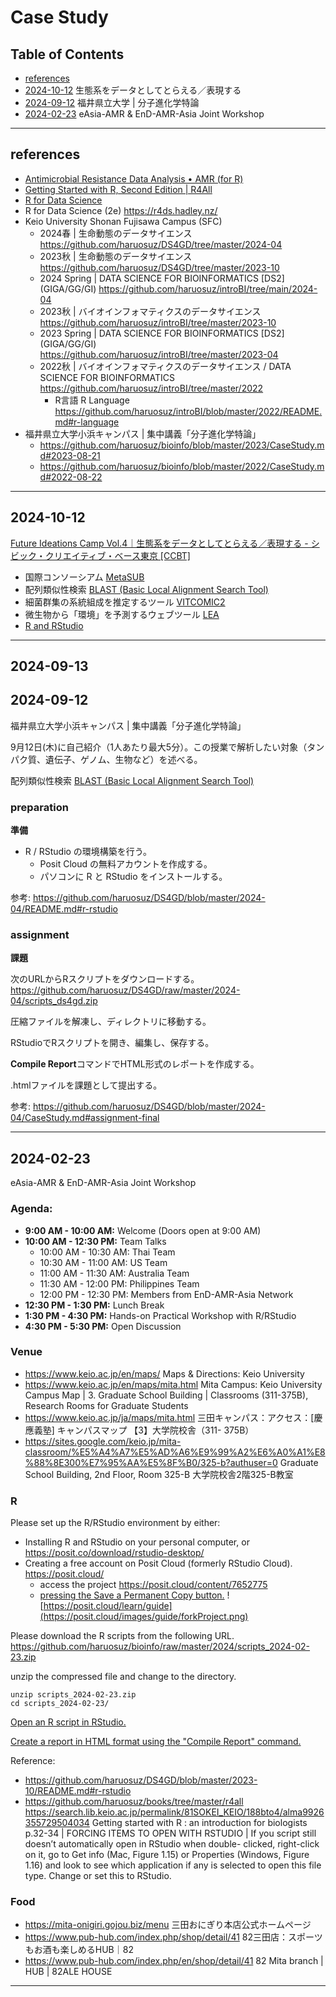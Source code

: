 # Case Study

## Table of Contents

- [references](#references)
- [2024-10-12](#2024-10-12) 生態系をデータとしてとらえる／表現する
- [2024-09-12](#2024-09-12) 福井県立大学 | 分子進化学特論
- [2024-02-23](#2024-02-23) eAsia-AMR & EnD-AMR-Asia Joint Workshop

----------
## references

- [Antimicrobial Resistance Data Analysis • AMR (for R)](https://github.com/haruosuz/r4bioinfo/tree/master/R_microb#amr)
- [Getting Started with R, Second Edition | R4All](https://github.com/haruosuz/books/tree/master/r4all)
- [R for Data Science](https://github.com/haruosuz/books/tree/master/r4ds)
- R for Data Science (2e) https://r4ds.hadley.nz/
- Keio University Shonan Fujisawa Campus (SFC)
  - 2024春 | 生命動態のデータサイエンス https://github.com/haruosuz/DS4GD/tree/master/2024-04
  - 2023秋 | 生命動態のデータサイエンス https://github.com/haruosuz/DS4GD/tree/master/2023-10
  - 2024 Spring | DATA SCIENCE FOR BIOINFORMATICS [DS2] (GIGA/GG/GI) https://github.com/haruosuz/introBI/tree/main/2024-04
  - 2023秋 | バイオインフォマティクスのデータサイエンス https://github.com/haruosuz/introBI/tree/master/2023-10
  - 2023 Spring | DATA SCIENCE FOR BIOINFORMATICS [DS2] (GIGA/GG/GI) https://github.com/haruosuz/introBI/tree/master/2023-04
  - 2022秋 | バイオインフォマティクスのデータサイエンス / DATA SCIENCE FOR BIOINFORMATICS https://github.com/haruosuz/introBI/tree/master/2022
    - R言語 R Language https://github.com/haruosuz/introBI/blob/master/2022/README.md#r-language
- 福井県立大学小浜キャンパス | 集中講義「分子進化学特論」
  - https://github.com/haruosuz/bioinfo/blob/master/2023/CaseStudy.md#2023-08-21
  - https://github.com/haruosuz/bioinfo/blob/master/2022/CaseStudy.md#2022-08-22

----------
## 2024-10-12

[Future Ideations Camp Vol.4｜生態系をデータとしてとらえる／表現する - シビック・クリエイティブ・ベース東京 [CCBT]](https://ccbt.rekibun.or.jp/events/future-ideations-camp04)

- 国際コンソーシアム [MetaSUB](https://github.com/haruosuz/metasub/blob/master/README.md)
- 配列類似性検索 [BLAST (Basic Local Alignment Search Tool)](https://github.com/haruosuz/DS4GD/blob/master/CaseStudy.md#blast)
- 細菌群集の系統組成を推定するツール [VITCOMIC2](https://github.com/haruosuz/bioinfo/blob/master/2022/CaseStudy.md#vitcomic2)
- 微生物から「環境」を予測するウェブツール [LEA](https://github.com/haruosuz/bioinfo/blob/master/2022/CaseStudy.md#lea)
- [R and RStudio](https://github.com/haruosuz/DS4GD/blob/master/2024-04/README.md#r-rstudio)

----------
## 2024-09-13
## 2024-09-12

福井県立大学小浜キャンパス | 集中講義「分子進化学特論」

9月12日(木)に自己紹介（1人あたり最大5分）。この授業で解析したい対象（タンパク質、遺伝子、ゲノム、生物など）を述べる。  

配列類似性検索 [BLAST (Basic Local Alignment Search Tool)](https://github.com/haruosuz/DS4GD/blob/master/CaseStudy.md#blast)

### preparation
**準備**

- R / RStudio の環境構築を行う。
  - Posit Cloud の無料アカウントを作成する。
  - パソコンに R と RStudio をインストールする。

参考: 
https://github.com/haruosuz/DS4GD/blob/master/2024-04/README.md#r-rstudio

### assignment
**課題**

次のURLからRスクリプトをダウンロードする。  
https://github.com/haruosuz/DS4GD/raw/master/2024-04/scripts_ds4gd.zip

圧縮ファイルを解凍し、ディレクトリに移動する。  

RStudioでRスクリプトを開き、編集し、保存する。  

**Compile Report**コマンドでHTML形式のレポートを作成する。  

.htmlファイルを課題として提出する。  

参考: 
https://github.com/haruosuz/DS4GD/blob/master/2024-04/CaseStudy.md#assignment-final

----------
## 2024-02-23

eAsia-AMR & EnD-AMR-Asia Joint Workshop

### Agenda:
- **9:00 AM - 10:00 AM:** Welcome (Doors open at 9:00 AM)
- **10:00 AM - 12:30 PM:** Team Talks
   - 10:00 AM - 10:30 AM: Thai Team
   - 10:30 AM - 11:00 AM: US Team
   - 11:00 AM - 11:30 AM: Australia Team
   - 11:30 AM - 12:00 PM: Philippines Team
   - 12:00 PM - 12:30 PM: Members from EnD-AMR-Asia Network
- **12:30 PM - 1:30 PM:** Lunch Break
- **1:30 PM - 4:30 PM:** Hands-on Practical Workshop with R/RStudio
- **4:30 PM - 5:30 PM:** Open Discussion

### Venue
- https://www.keio.ac.jp/en/maps/
Maps & Directions: Keio University
- https://www.keio.ac.jp/en/maps/mita.html
Mita Campus: Keio University
Campus Map
| 3. Graduate School Building | Classrooms (311-375B), Research Rooms for Graduate Students
- https://www.keio.ac.jp/ja/maps/mita.html
三田キャンパス：アクセス：[慶應義塾]
キャンパスマップ
【3】大学院校舎（311- 375B）
- https://sites.google.com/keio.jp/mita-classroom/%E5%A4%A7%E5%AD%A6%E9%99%A2%E6%A0%A1%E8%88%8E300%E7%95%AA%E5%8F%B0/325-b?authuser=0
Graduate School Building, 2nd Floor, Room 325-B
大学院校舎2階325-B教室

### R

Please set up the R/RStudio environment by either:

- Installing R and RStudio on your personal computer, or
https://posit.co/download/rstudio-desktop/
- Creating a free account on Posit Cloud (formerly RStudio Cloud).
https://posit.cloud/
  - access the project
https://posit.cloud/content/7652775
  - [pressing the Save a Permanent Copy button.](https://posit.cloud/learn/guide)
![https://posit.cloud/learn/guide](https://posit.cloud/images/guide/forkProject.png)


Please download the R scripts from the following URL. 
https://github.com/haruosuz/bioinfo/raw/master/2024/scripts_2024-02-23.zip

unzip the compressed file and change to the directory.  
```
unzip scripts_2024-02-23.zip
cd scripts_2024-02-23/
```

[Open an R script in RStudio.](https://r4ds.had.co.nz/workflow-scripts.html)  

[Create a report in HTML format using the "Compile Report" command.](https://github.com/haruosuz/DS4GD/blob/master/2020/CaseStudy.md#compile-report)  


Reference:
- https://github.com/haruosuz/DS4GD/blob/master/2023-10/README.md#r-rstudio
- https://github.com/haruosuz/books/tree/master/r4all
https://search.lib.keio.ac.jp/permalink/81SOKEI_KEIO/188bto4/alma9926355729504034
Getting started with R : an introduction for biologists 
p.32-34
|
FORCING ITEMS TO OPEN WITH RSTUDIO
|
If you script still doesn’t automatically open in RStudio when double- clicked, right-click on it, go to Get info (Mac, Figure 1.15) or Properties (Windows, Figure 1.16) and look to see which application if any is selected to open this file type. Change or set this to RStudio.

### Food
- https://mita-onigiri.gojou.biz/menu
三田おにぎり本店公式ホームページ
- https://www.pub-hub.com/index.php/shop/detail/41
82三田店：スポーツもお酒も楽しめるHUB｜82
- https://www.pub-hub.com/index.php/en/shop/detail/41
82 Mita branch | HUB | 82ALE HOUSE

----------


